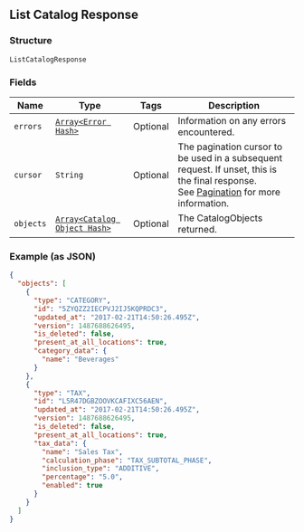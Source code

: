 ## List Catalog Response

### Structure

`ListCatalogResponse`

### Fields

| Name | Type | Tags | Description |
|  --- | --- | --- | --- |
| `errors` | [`Array<Error Hash>`](/doc/models/error.md) | Optional | Information on any errors encountered. |
| `cursor` | `String` | Optional | The pagination cursor to be used in a subsequent request. If unset, this is the final response.<br>See [Pagination](https://developer.squareup.com/docs/basics/api101/pagination) for more information. |
| `objects` | [`Array<Catalog Object Hash>`](/doc/models/catalog-object.md) | Optional | The CatalogObjects returned. |

### Example (as JSON)

```json
{
  "objects": [
    {
      "type": "CATEGORY",
      "id": "5ZYQZZ2IECPVJ2IJ5KQPRDC3",
      "updated_at": "2017-02-21T14:50:26.495Z",
      "version": 1487688626495,
      "is_deleted": false,
      "present_at_all_locations": true,
      "category_data": {
        "name": "Beverages"
      }
    },
    {
      "type": "TAX",
      "id": "L5R47DGBZOOVKCAFIXC56AEN",
      "updated_at": "2017-02-21T14:50:26.495Z",
      "version": 1487688626495,
      "is_deleted": false,
      "present_at_all_locations": true,
      "tax_data": {
        "name": "Sales Tax",
        "calculation_phase": "TAX_SUBTOTAL_PHASE",
        "inclusion_type": "ADDITIVE",
        "percentage": "5.0",
        "enabled": true
      }
    }
  ]
}
```

